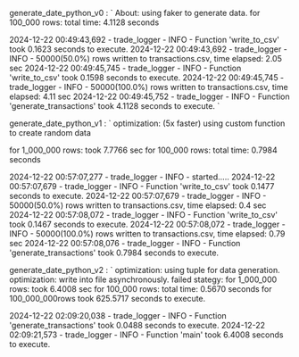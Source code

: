 generate_date_python_v0 : 
`
About: using faker to generate data.
for 100_000 rows: total time: 4.1128 seconds

2024-12-22 00:49:43,692 - trade_logger - INFO - Function 'write_to_csv' took 0.1623 seconds to execute.
2024-12-22 00:49:43,692 - trade_logger - INFO - 50000(50.0%) rows written to transactions.csv, time elapsed: 2.05 sec
2024-12-22 00:49:45,745 - trade_logger - INFO - Function 'write_to_csv' took 0.1598 seconds to execute.
2024-12-22 00:49:45,745 - trade_logger - INFO - 50000(100.0%) rows written to transactions.csv, time elapsed: 4.11 sec
2024-12-22 00:49:45,752 - trade_logger - INFO - Function 'generate_transactions' took 4.1128 seconds to execute.
`

generate_date_python_v1 : 
`
optimization: (5x faster) using custom function to create random data

for 1_000_000 rows: took 7.7766 sec
for 100_000 rows: total time: 0.7984 seconds

2024-12-22 00:57:07,277 - trade_logger - INFO - started.....
2024-12-22 00:57:07,679 - trade_logger - INFO - Function 'write_to_csv' took 0.1477 seconds to execute.
2024-12-22 00:57:07,679 - trade_logger - INFO - 50000(50.0%) rows written to transactions.csv, time elapsed: 0.4 sec
2024-12-22 00:57:08,072 - trade_logger - INFO - Function 'write_to_csv' took 0.1467 seconds to execute.
2024-12-22 00:57:08,072 - trade_logger - INFO - 50000(100.0%) rows written to transactions.csv, time elapsed: 0.79 sec
2024-12-22 00:57:08,076 - trade_logger - INFO - Function 'generate_transactions' took 0.7984 seconds to execute.



generate_date_python_v2 : 
`
optimization: using tuple for data generation.
optimization: write into file asynchronously.
failed stategy: 
for 1_000_000 rows: took 6.4008 sec
for 100_000 rows: total time: 0.5670 seconds
for 100_000_000rows took 625.5717 seconds to execute.


2024-12-22 02:09:20,038 - trade_logger - INFO - Function 'generate_transactions' took 0.0488 seconds to execute.
2024-12-22 02:09:21,573 - trade_logger - INFO - Function 'main' took 6.4008 seconds to execute.